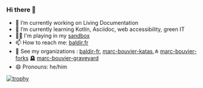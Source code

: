 ### Hi there 👋

- 🔭 I’m currently working on Living Documentation
- 🌱 I’m currently learning Kotlin, Asciidoc, web accessibility, green IT
- 🤹‍♂️ I'm playing in my [sandbox](https://marc-bouvier.github.io/sandbox/)
- 📫 How to reach me: [baldir.fr](https://baldir.fr)
- 🏢 See my organizations : [baldir-fr](https://baldir-fr.github.io), [marc-bouvier-katas](https://marc-bouvier-katas.github.io/),⋔ [marc-bouvier-forks](https://github.com/marc-bouvier-forks) 🪦 [marc-bouvier-graveyard](https://github.com/marc-bouvier-graveyard)
- 😄 Pronouns: he/him

[![trophy](https://github-profile-trophy.vercel.app/?username=marc-bouvier)](https://github.com/ryo-ma/github-profile-trophy)

<!-- - ⚡ Fun fact: ... 
- 👯 I’m looking to collaborate on ...
- 🤔 I’m looking for help with ...
- 💬 Ask me about ... 
-->
